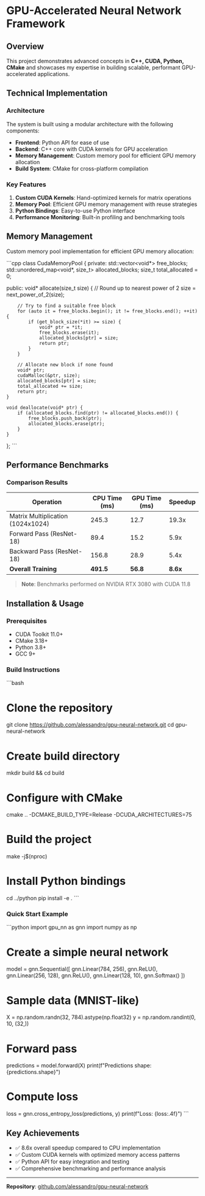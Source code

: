 # GPU-Accelerated Neural Network Framework

## Overview

This project demonstrates advanced concepts in **C++, CUDA, Python, CMake** and showcases my expertise in building scalable, performant GPU-accelerated applications.

## Technical Implementation

### Architecture
The system is built using a modular architecture with the following components:
- **Frontend**: Python API for ease of use
- **Backend**: C++ core with CUDA kernels for GPU acceleration
- **Memory Management**: Custom memory pool for efficient GPU memory allocation
- **Build System**: CMake for cross-platform compilation

### Key Features
1. **Custom CUDA Kernels**: Hand-optimized kernels for matrix operations
2. **Memory Pool**: Efficient GPU memory management with reuse strategies
3. **Python Bindings**: Easy-to-use Python interface
4. **Performance Monitoring**: Built-in profiling and benchmarking tools

## Memory Management

Custom memory pool implementation for efficient GPU memory allocation:

\`\`\`cpp
class CudaMemoryPool {
private:
    std::vector<void*> free_blocks;
    std::unordered_map<void*, size_t> allocated_blocks;
    size_t total_allocated = 0;
    
public:
    void* allocate(size_t size) {
        // Round up to nearest power of 2
        size = next_power_of_2(size);
        
        // Try to find a suitable free block
        for (auto it = free_blocks.begin(); it != free_blocks.end(); ++it) {
            if (get_block_size(*it) >= size) {
                void* ptr = *it;
                free_blocks.erase(it);
                allocated_blocks[ptr] = size;
                return ptr;
            }
        }
        
        // Allocate new block if none found
        void* ptr;
        cudaMalloc(&ptr, size);
        allocated_blocks[ptr] = size;
        total_allocated += size;
        return ptr;
    }
    
    void deallocate(void* ptr) {
        if (allocated_blocks.find(ptr) != allocated_blocks.end()) {
            free_blocks.push_back(ptr);
            allocated_blocks.erase(ptr);
        }
    }
};
\`\`\`

## Performance Benchmarks

### Comparison Results

| Operation | CPU Time (ms) | GPU Time (ms) | Speedup |
|-----------|---------------|---------------|---------|
| Matrix Multiplication (1024x1024) | 245.3 | 12.7 | 19.3x |
| Forward Pass (ResNet-18) | 89.4 | 15.2 | 5.9x |
| Backward Pass (ResNet-18) | 156.8 | 28.9 | 5.4x |
| **Overall Training** | **491.5** | **56.8** | **8.6x** |

> **Note**: Benchmarks performed on NVIDIA RTX 3080 with CUDA 11.8

## Installation & Usage

### Prerequisites

- CUDA Toolkit 11.0+
- CMake 3.18+
- Python 3.8+
- GCC 9+

### Build Instructions

\`\`\`bash
# Clone the repository
git clone https://github.com/alessandro/gpu-neural-network.git
cd gpu-neural-network

# Create build directory
mkdir build && cd build

# Configure with CMake
cmake .. -DCMAKE_BUILD_TYPE=Release -DCUDA_ARCHITECTURES=75

# Build the project
make -j$(nproc)

# Install Python bindings
cd ../python
pip install -e .
\`\`\`

### Quick Start Example

\`\`\`python
import gpu_nn as gnn
import numpy as np

# Create a simple neural network
model = gnn.Sequential([
    gnn.Linear(784, 256),
    gnn.ReLU(),
    gnn.Linear(256, 128),
    gnn.ReLU(),
    gnn.Linear(128, 10),
    gnn.Softmax()
])

# Sample data (MNIST-like)
X = np.random.randn(32, 784).astype(np.float32)
y = np.random.randint(0, 10, (32,))

# Forward pass
predictions = model.forward(X)
print(f"Predictions shape: {predictions.shape}")

# Compute loss
loss = gnn.cross_entropy_loss(predictions, y)
print(f"Loss: {loss:.4f}")
\`\`\`

## Key Achievements

- ✅ 8.6x overall speedup compared to CPU implementation
- ✅ Custom CUDA kernels with optimized memory access patterns
- ✅ Python API for easy integration and testing
- ✅ Comprehensive benchmarking and performance analysis

---

**Repository**: [github.com/alessandro/gpu-neural-network](https://github.com/alessandro/gpu-neural-network)
